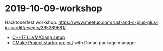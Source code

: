 # 2019-10-09-workshop
Hacktoberfest workshop. https://www.meetup.com/rust-and-c-plus-plus-in-cardiff/events/265369681/

- [C++17 LLVM/Clang setup](./cpp_setup.md)
- [CMake Project starter project](./cpp_cmake_conan_setup.md) with Conan package manager
